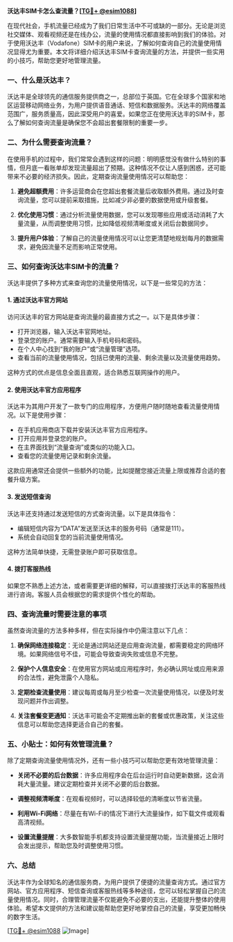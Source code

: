 **沃达丰SIM卡怎么查流量？[[TG💪+ @esim1088](https://t.me/s/esim1088)]**

在现代社会，手机流量已经成为了我们日常生活中不可或缺的一部分。无论是浏览社交媒体、观看视频还是在线办公，流量的使用情况都直接影响到我们的体验。对于使用沃达丰（Vodafone）SIM卡的用户来说，了解如何查询自己的流量使用情况显得尤为重要。本文将详细介绍沃达丰SIM卡查询流量的方法，并提供一些实用的小技巧，帮助您更好地管理流量。

### 一、什么是沃达丰？

沃达丰是全球领先的通信服务提供商之一，总部位于英国。它在全球多个国家和地区运营移动网络业务，为用户提供语音通话、短信和数据服务。沃达丰的网络覆盖范围广，服务质量高，因此深受用户的喜爱。如果您正在使用沃达丰的SIM卡，那么了解如何查询流量是确保您不会超出套餐限制的重要一步。

### 二、为什么需要查询流量？

在使用手机的过程中，我们常常会遇到这样的问题：明明感觉没有做什么特别的事情，但月底一看账单却发现流量超出了预期。这种情况不仅让人感到困惑，还可能带来不必要的经济损失。因此，定期查询流量使用情况可以帮助您：

1. **避免超额费用**：许多运营商会在您超出套餐流量后收取额外费用。通过及时查询流量，您可以提前采取措施，比如减少非必要的数据使用或升级套餐。
   
2. **优化使用习惯**：通过分析流量使用数据，您可以发现哪些应用或活动消耗了大量流量，从而调整使用习惯，比如降低视频清晰度或关闭后台数据同步。

3. **提升用户体验**：了解自己的流量使用情况可以让您更清楚地规划每月的数据需求，避免因流量不足而影响正常使用。

### 三、如何查询沃达丰SIM卡的流量？

沃达丰提供了多种方式来查询您的流量使用情况，以下是一些常见的方法：

#### 1. 通过沃达丰官方网站

访问沃达丰的官方网站是查询流量的最直接方式之一。以下是具体步骤：

- 打开浏览器，输入沃达丰官网地址。
- 登录您的账户。通常需要输入手机号码和密码。
- 在个人中心找到“我的账户”或“流量管理”选项。
- 查看当前的流量使用情况，包括已使用的流量、剩余流量以及流量使用趋势。

这种方式的优点是信息全面且直观，适合熟悉互联网操作的用户。

#### 2. 使用沃达丰官方应用程序

沃达丰为其用户开发了一款专门的应用程序，方便用户随时随地查看流量使用情况。以下是使用步骤：

- 在手机应用商店下载并安装沃达丰官方应用程序。
- 打开应用并登录您的账户。
- 在主界面找到“流量查询”或类似的功能入口。
- 查看您的流量使用记录和剩余流量。

这款应用通常还会提供一些额外的功能，比如提醒您接近流量上限或推荐合适的套餐升级方案。

#### 3. 发送短信查询

沃达丰还支持通过发送短信的方式查询流量。以下是具体指令：

- 编辑短信内容为“DATA”发送至沃达丰的服务号码（通常是111）。
- 系统会自动回复您的当前流量使用情况。

这种方法简单快捷，无需登录账户即可获取信息。

#### 4. 拨打客服热线

如果您不熟悉上述方法，或者需要更详细的解释，可以直接拨打沃达丰的客服热线进行咨询。客服人员会根据您的需求提供个性化的帮助。

### 四、查询流量时需要注意的事项

虽然查询流量的方法多种多样，但在实际操作中仍需注意以下几点：

1. **确保网络连接稳定**：无论是通过网站还是应用查询流量，都需要稳定的网络环境。如果网络信号不佳，可能会导致查询失败或信息不完整。

2. **保护个人信息安全**：在使用官方网站或应用程序时，务必确认网址或应用来源的合法性，避免泄露个人隐私。

3. **定期检查流量使用**：建议每周或每月至少检查一次流量使用情况，以便及时发现问题并作出调整。

4. **关注套餐变更通知**：沃达丰可能会不定期推出新的套餐或优惠政策，关注这些信息可以帮助您选择更适合自己的套餐。

### 五、小贴士：如何有效管理流量？

除了定期查询流量使用情况外，还有一些小技巧可以帮助您更有效地管理流量：

- **关闭不必要的后台数据**：许多应用程序会在后台运行时自动更新数据，这会消耗大量流量。建议定期检查并关闭不必要的后台数据。

- **调整视频清晰度**：在观看视频时，可以选择较低的清晰度以节省流量。

- **利用Wi-Fi网络**：尽量在有Wi-Fi的情况下进行大流量操作，如下载文件或观看高清视频。

- **设置流量提醒**：大多数智能手机都支持设置流量提醒功能，当流量接近上限时会发出提示，帮助您及时调整使用习惯。

### 六、总结

沃达丰作为全球知名的通信服务商，为用户提供了便捷的流量查询方式。通过官方网站、官方应用程序、短信查询或客服热线等多种途径，您可以轻松掌握自己的流量使用情况。同时，合理管理流量不仅能避免不必要的支出，还能提升整体的使用体验。希望本文提供的方法和建议能帮助您更好地掌控自己的流量，享受更加畅快的数字生活。

[[TG💪+ @esim1088](https://t.me/s/esim1088) ![Image](https://i.postimg.cc/4NQfJmqS/Snipaste-2025-05-13-00-14-12.png)]